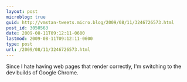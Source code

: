 ```yaml
---
layout: post
microblog: true
guid: http://vmstan-tweets.micro.blog/2009/08/11/3246726573.html
post_id: 3050563
date: 2009-08-11T09:12:11-0600
lastmod: 2009-08-11T09:12:11-0600
type: post
url: /2009/08/11/3246726573.html
---
```

Since I hate having web pages that render correctly, I'm switching to the dev builds of Google Chrome.
